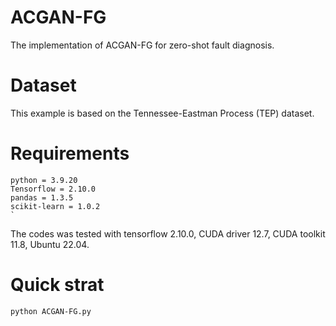 # ACGAN-FG
The implementation of ACGAN-FG for zero-shot fault diagnosis.  

# Dataset
This example is based on the Tennessee-Eastman Process (TEP)  dataset.

# Requirements 
```
python = 3.9.20
Tensorflow = 2.10.0
pandas = 1.3.5
scikit-learn = 1.0.2                                                                                                     `
```
The codes was tested with tensorflow 2.10.0, CUDA driver 12.7, CUDA toolkit 11.8, Ubuntu 22.04.

# Quick strat

```
python ACGAN-FG.py
```
